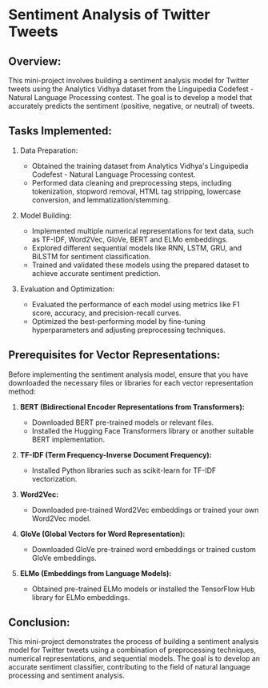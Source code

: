 # Sentiment Analysis of Twitter Tweets

## Overview:
This mini-project involves building a sentiment analysis model for Twitter tweets using the Analytics Vidhya dataset from the Linguipedia Codefest - Natural Language Processing contest. The goal is to develop a model that accurately predicts the sentiment (positive, negative, or neutral) of tweets.

## Tasks Implemented:
1. Data Preparation:
   - Obtained the training dataset from Analytics Vidhya's Linguipedia Codefest - Natural Language Processing contest.
   - Performed data cleaning and preprocessing steps, including tokenization, stopword removal, HTML tag stripping, lowercase conversion, and lemmatization/stemming.

2. Model Building:
   - Implemented multiple numerical representations for text data, such as TF-IDF, Word2Vec, GloVe, BERT and ELMo embeddings.
   - Explored different sequential models like RNN, LSTM, GRU, and BiLSTM for sentiment classification.
   - Trained and validated these models using the prepared dataset to achieve accurate sentiment prediction.

3. Evaluation and Optimization:
   - Evaluated the performance of each model using metrics like F1 score, accuracy, and precision-recall curves.
   - Optimized the best-performing model by fine-tuning hyperparameters and adjusting preprocessing techniques.


## Prerequisites for Vector Representations:
Before implementing the sentiment analysis model, ensure that you have downloaded the necessary files or libraries for each vector representation method:

1. **BERT (Bidirectional Encoder Representations from Transformers):**
   - Downloaded BERT pre-trained models or relevant files.
   - Installed the Hugging Face Transformers library or another suitable BERT implementation.

2. **TF-IDF (Term Frequency-Inverse Document Frequency):**
   - Installed Python libraries such as scikit-learn for TF-IDF vectorization.

3. **Word2Vec:**
   - Downloaded pre-trained Word2Vec embeddings or trained your own Word2Vec model.

4. **GloVe (Global Vectors for Word Representation):**
   - Downloaded GloVe pre-trained word embeddings or trained custom GloVe embeddings.

5. **ELMo (Embeddings from Language Models):**
   - Obtained pre-trained ELMo models or installed the TensorFlow Hub library for ELMo embeddings.


## Conclusion:
This mini-project demonstrates the process of building a sentiment analysis model for Twitter tweets using a combination of preprocessing techniques, numerical representations, and sequential models. The goal is to develop an accurate sentiment classifier, contributing to the field of natural language processing and sentiment analysis.
